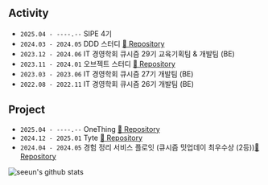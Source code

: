   
## Activity
- `2025.04 - ----.--` SIPE 4기
- `2024.03 - 2024.05` DDD 스터디 [🔗 Repository](https://github.com/JSON-loading-and-unloading/DDD-start)
- `2023.12 - 2024.06` IT 경영학회 큐시즘 29기 교육기획팀 & 개발팀 (BE)
- `2023.11 - 2024.01` 오브젝트 스터디 [🔗 Repository](https://github.com/JSON-loading-and-unloading/Object-Study)
- `2023.03 - 2023.06` IT 경영학회 큐시즘 27기 개발팀 (BE)
- `2022.08 - 2022.11` IT 경영학회 큐시즘 26기 개발팀 (BE)


## Project
- `2025.04 - ----.--` OneThing [🔗 Repository](https://github.com/Team-Clip-Clibi/Backend)
- `2024.12 - 2025.01` Tyte [🔗 Repository](https://github.com/TEAM-CLIP/Tyte-BE)
- `2024.04 - 2024.05` 경험 정리 서비스 플로잇 (큐시즘 밋업데이 최우수상 (2등))[🔗 Repository](https://github.com/KUSITMS-29th-TEAM-B/Backend)

![seeun's github stats](https://github-readme-stats.vercel.app/api?username=isprogrammingfun&show_icons=true)
